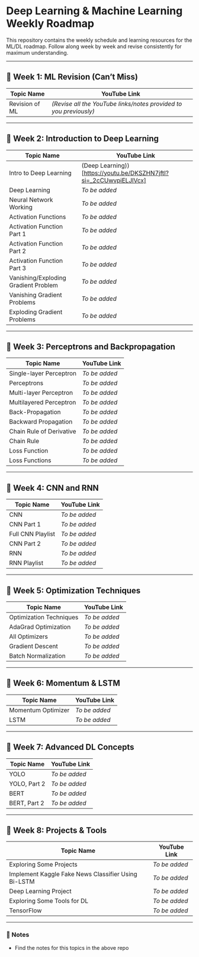 # Deep Learning & Machine Learning Weekly Roadmap

This repository contains the weekly schedule and learning resources for the ML/DL roadmap. Follow along week by week and revise consistently for maximum understanding.

---

## 📅 Week 1: ML Revision (Can’t Miss)

| Topic Name     | YouTube Link     |
|----------------|------------------|
| Revision of ML | *(Revise all the YouTube links/notes provided to you previously)* |

---

## 📅 Week 2: Introduction to Deep Learning

| Topic Name                          | YouTube Link |
|------------------------------------|--------------|
| Intro to Deep Learning             | (Deep Learning))[https://youtu.be/DKSZHN7jftI?si=_2cCUwvpiELJlVcx] |
| Deep Learning                      | *To be added* |
| Neural Network Working             | *To be added* |
| Activation Functions               | *To be added* |
| Activation Function Part 1         | *To be added* |
| Activation Function Part 2         | *To be added* |
| Activation Function Part 3         | *To be added* |
| Vanishing/Exploding Gradient Problem | *To be added* |
| Vanishing Gradient Problems        | *To be added* |
| Exploding Gradient Problems        | *To be added* |

---

## 📅 Week 3: Perceptrons and Backpropagation

| Topic Name               | YouTube Link |
|--------------------------|--------------|
| Single-layer Perceptron  | *To be added* |
| Perceptrons              | *To be added* |
| Multi-layer Perceptron   | *To be added* |
| Multilayered Perceptron  | *To be added* |
| Back-Propagation         | *To be added* |
| Backward Propagation     | *To be added* |
| Chain Rule of Derivative | *To be added* |
| Chain Rule               | *To be added* |
| Loss Function            | *To be added* |
| Loss Functions           | *To be added* |

---

## 📅 Week 4: CNN and RNN

| Topic Name        | YouTube Link |
|-------------------|--------------|
| CNN               | *To be added* |
| CNN Part 1        | *To be added* |
| Full CNN Playlist | *To be added* |
| CNN Part 2        | *To be added* |
| RNN               | *To be added* |
| RNN Playlist      | *To be added* |


---

## 📅 Week 5: Optimization Techniques

| Topic Name          | YouTube Link |
|---------------------|--------------|
| Optimization Techniques | *To be added* |
| AdaGrad Optimization    | *To be added* |
| All Optimizers          | *To be added* |
| Gradient Descent        | *To be added* |
| Batch Normalization     | *To be added* |

---

## 📅 Week 6: Momentum & LSTM

| Topic Name         | YouTube Link |
|--------------------|--------------|
| Momentum Optimizer | *To be added* |
| LSTM               | *To be added* |

---

## 📅 Week 7: Advanced DL Concepts

| Topic Name | YouTube Link |
|------------|--------------|
| YOLO       | *To be added* |
| YOLO, Part 2 | *To be added* |
| BERT       | *To be added* |
| BERT, Part 2 | *To be added* |


---

## 📅 Week 8: Projects & Tools

| Topic Name                                          | YouTube Link |
|-----------------------------------------------------|--------------|
| Exploring Some Projects                             | *To be added* |
| Implement Kaggle Fake News Classifier Using Bi-LSTM | *To be added* |
| Deep Learning Project                               | *To be added* |
| Exploring Some Tools for DL                         | *To be added* |
| TensorFlow                                          | *To be added* |

---

### 🧠 Notes

- Find the notes for this topics in the above repo 
